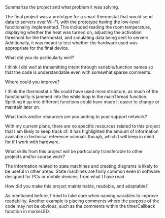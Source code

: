 Summarize the project and what problem it was solving.

The final project was a prototype for a smart thermostat that would send data to servers over Wi-Fi, with the prototype having the low-level functionality implemented. This included reading the room temperature, displaying whether the heat was turned on, adjusting the activation threshold for the thermostat, and simulating data being sent to servers. Additionally, it was meant to test whether the hardware used was appropriate for the final device.

What did you do particularly well?

I think I did well at transmitting intent through variable/function names so that the code is understandable even with somewhat sparse comments.

Where could you improve?

I think the thermostat.c file could have used more structure, as much of the functionality is jammed into the while loop in the mainThread function. Splitting it up into different functions could have made it easier to change or maintain later on.

What tools and/or resources are you adding to your support network?

With my current plans, there are no specific resources related to this project that I am likely to keep track of. It has highlighted the amount of information available in technical reference manuals though, which I will keep in mind for if I work with hardware.

What skills from this project will be particularly transferable to other projects and/or course work?

The information related to state machines and creating diagrams is likely to be useful in other areas. State machines are fairly common even in software designed for PCs or mobile devices, from what I have read.

How did you make this project maintainable, readable, and adaptable?

As mentioned before, I tried to take care when naming variables to improve readability. Another example is placing comments where the purpose of the code may not be obvious, such as the comments within the timerCallback function in morseLED.
